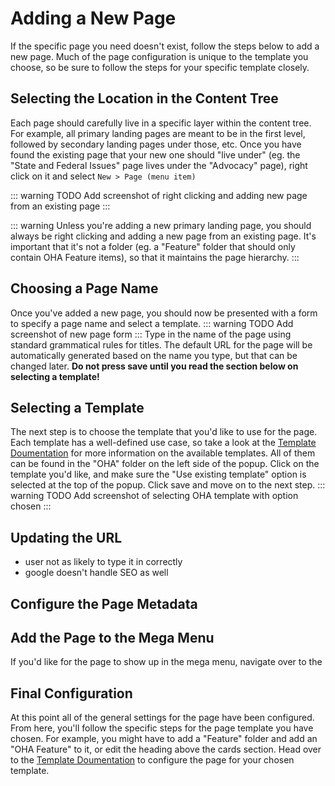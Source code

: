 # Adding a New Page <Badge text="Under Construction" type="warn"/>

If the specific page you need doesn't exist, follow the steps below to add a new page. Much of the page configuration is unique to the template you choose, so be sure to follow the steps for your specific template closely.

## Selecting the Location in the Content Tree

Each page should carefully live in a specific layer within the content tree. For example, all primary landing pages are meant to be in the first level, followed by secondary landing pages under those, etc. Once you have found the existing page that your new one should "live under" (eg. the "State and Federal Issues" page lives under the "Advocacy" page), right click on it and select `New > Page (menu item)`

::: warning TODO
Add screenshot of right clicking and adding new page from an existing page
:::

::: warning
Unless you're adding a new primary landing page, you should always be right clicking and adding a new page from an existing page. It's important that it's not a folder (eg. a "Feature" folder that should only contain OHA Feature items), so that it maintains the page hierarchy.
:::

## Choosing a Page Name

Once you've added a new page, you should now be presented with a form to specify a page name and select a template.
::: warning TODO
Add screenshot of new page form
:::
Type in the name of the page using standard grammatical rules for titles. The default URL for the page will be automatically generated based on the name you type, but that can be changed later. **Do not press save until you read the section below on selecting a template!**

## Selecting a Template

The next step is to choose the template that you'd like to use for the page. Each template has a well-defined use case, so take a look at the [Template Doumentation](/templates/) for more information on the available templates. All of them can be found in the "OHA" folder on the left side of the popup. Click on the template you'd like, and make sure the "Use existing template" option is selected at the top of the popup. Click save and move on to the next step.
::: warning TODO
Add screenshot of selecting OHA template with option chosen
:::

## Updating the URL

- user not as likely to type it in correctly
- google doesn't handle SEO as well

## Configure the Page Metadata

## Add the Page to the Mega Menu

If you'd like for the page to show up in the mega menu, navigate over to the

## Final Configuration

At this point all of the general settings for the page have been configured. From here, you'll follow the specific steps for the page template you have chosen. For example, you might have to add a "Feature" folder and add an "OHA Feature" to it, or edit the heading above the cards section. Head over to the [Template Doumentation](/templates/) to configure the page for your chosen template.
